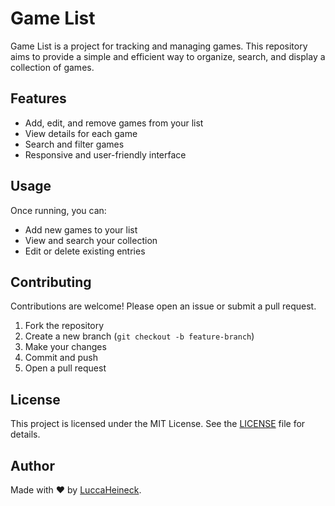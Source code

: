 # Game List

Game List is a project for tracking and managing games. This repository aims to provide a simple and efficient way to organize, search, and display a collection of games.

## Features

- Add, edit, and remove games from your list
- View details for each game
- Search and filter games
- Responsive and user-friendly interface

## Usage

Once running, you can:

- Add new games to your list
- View and search your collection
- Edit or delete existing entries

## Contributing

Contributions are welcome! Please open an issue or submit a pull request.

1. Fork the repository
2. Create a new branch (`git checkout -b feature-branch`)
3. Make your changes
4. Commit and push
5. Open a pull request

## License

This project is licensed under the MIT License. See the [LICENSE](LICENSE) file for details.

## Author

Made with ❤️ by [LuccaHeineck](https://github.com/LuccaHeineck).
